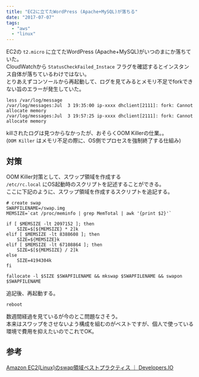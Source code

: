 ```yaml
---
title: "EC2に立てたWordPress (Apache+MySQL)が落ちる"
date: "2017-07-07"
tags: 
  - "aws"
  - "linux"
---
```


EC2の `t2.micro` に立てたWordPress (Apache+MySQL)がいつのまにか落ちていた。  
CloudWatchから `StatusCheckFailed_Instace` フラグを確認するとインスタンス自体が落ちているわけではない。  
とりあえずコンソールから再起動して、ログを見てみるとメモリ不足でforkできない旨のエラーが発生していた。

```
less /var/log/message
/var/log/messages:Jul  3 19:35:00 ip-xxxx dhclient[2111]: fork: Cannot allocate memory
/var/log/messages:Jul  3 19:57:25 ip-xxxx dhclient[2111]: fork: Cannot allocate memory
```

killされたログは見つからなかったが、おそらくOOM Killerの仕業。。  
(`OOM Killer` はメモリ不足の際に、OS側でプロセスを強制終了する仕組み)

## 対策

OOM Killer対策として、スワップ領域を作成する  
`/etc/rc.local` にOS起動時のスクリプトを記述することができる。  
ここに下記のように、スワップ領域を作成するスクリプトを追記する。

```
# create swap
SWAPFILENAME=/swap.img
MEMSIZE=`cat /proc/meminfo | grep MemTotal | awk '{print $2}'`

if [ $MEMSIZE -lt 2097152 ]; then
    SIZE=$[${MEMSIZE} * 2]k
elif [ $MEMSIZE -lt 8388608 ]; then
    SIZE=${MEMSIZE}k
elif [ $MEMSIZE -lt 67108864 ]; then
    SIZE=$[${MEMSIZE} / 2]k
else
    SIZE=4194304k
fi

fallocate -l $SIZE $SWAPFILENAME && mkswap $SWAPFILENAME && swapon $SWAPFILENAME
```

追記後、再起動する。

```
reboot
```

数週間経過を見ているが今のとこ問題なさそう。  
本来はスワップをさせないよう構成を組むのがベストですが、個人で使っている環境で費用を抑えたいのでこれでOK。

## 参考

[Amazon EC2(Linux)のswap領域ベストプラクティス ｜ Developers.IO](http://dev.classmethod.jp/cloud/ec2linux-swap-bestpractice/)
